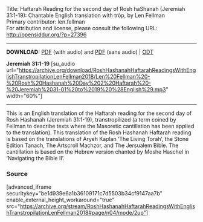 <html>
<head></head>
<body>
Title: Haftarah Reading for the second day of Rosh haShanah (Jeremiah 31:1-19): Chantable English translation with trōp, by Len Fellman<br />
Primary contributor: len.fellman<br />
For attribution and license, please consult the following URL: <a href="http://opensiddur.org/?p=27396">http://opensiddur.org/?p=27396</a>
<p />
<hr />

<strong>DOWNLOAD:</strong> <a href="https://opensiddur.org/wp-content/uploads/2018/08/Rosh-Hashanah-Haftarah-Readings-in-English-transtropilation-with-audio-Len-Fellman-2018.pdf">PDF</a> (with audio) and <a href="https://opensiddur.org/wp-content/uploads/2018/08/Rosh-Hashanah-Haftarah-Readings-in-English-transtropilation-Len-Fellman-2018.pdf">PDF</a> (sans audio) | <a href="https://opensiddur.org/wp-content/uploads/2018/08/Rosh-Hashanah-Haftarah-Reading-Day-2-Jeremiah-31-1-19-in-English-transtropilation-Len-Fellman-2018.odt">ODT</a>

<strong>Jeremiah 31:1-19</strong> [su_audio url="https://archive.org/download/RoshHashanahHaftarahReadingsWithEnglishTranstropilationLenFellman2018/Len%20Fellman%20-%20Rosh%20Hashanah%20Day%202%20Haftarah%20-%20Jeremiah%2031-01%20to%2019%20%28English%29.mp3" width="60%"]

<hr />

This is an English translation of the Haftarah reading for the second day of Rosh Hashanah (Jeremiah 31:1-19), transtropilized (a term coined by Fellman to describe texts where the Masoretic cantillation has been applied to the translation). This translation of the Rosh Hashanah Haftarah reading is based on the translations of Aryeh Kaplan ‘The Living Torah’, the Stone Edition Tanach, The Artscroll Machzor, and The Jersualem Bible. The cantillation is based on the Hebrew version chanted by Moshe Haschel in ‘Navigating the Bible II’.

<h3>Source</h3>

[advanced_iframe securitykey="be1d939e6a1b36109171c7d5503b34cf9147aa7b" enable_external_height_workaround="true" src="https://archive.org/stream/RoshHashanahHaftarahReadingsWithEnglishTranstropilationLenFellman2018#page/n04/mode/2up"]
</body>
</html>